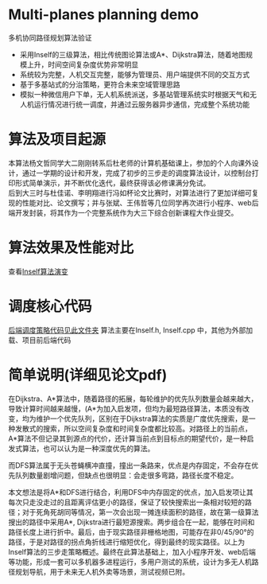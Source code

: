 # Multi-planes planning demo
多机协同路径规划算法验证



- 采用Inself的三级算法，相比传统图论算法或A*、Dijkstra算法，随着地图规模上升，时间空间复杂度优势非常明显
- 系统较为完整，人机交互完整，能够为管理员、用户端提供不同的交互方式
- 基于多基站式的分治策略，更符合未来空域管理思路
- 模拟一种微信用户下单，无人机系统派送，多基站管理系统实时根据天气和无人机运行情况进行统一调度，并通过云服务器异步通信，完成整个系统功能


# 算法及项目起源
本算法杨文哲同学大二刚刚转系后杜老师的计算机基础课上，参加的个人向课外设计，通过一学期的设计和开发，完成了初步的三步走的调度算法设计，以控制台打印形式简单演示，并不断优化迭代，最终获得该必修课满分免试。  
后到大三时与杜佳诺、李明翔进行冯如杯论文比赛时，对算法进行了更加详细可复现的性能对比、论文撰写；并与张斌、王伟哲等几位同学再次进行小程序、web后端开发封装，将其作为一个完整系统作为大三下综合创新课程大作业提交。

# 算法效果及性能对比
查看[Inself算法演变](./code/Inself算法演变/)


# 调度核心代码
[后端调度策略代码见此文件夹](./code/corecode/)
算法主要在Inself.h, Inself.cpp 中，其他为外部加载、项目前后端代码


# 简单说明(详细见论文pdf)

在Dijkstra、A\*算法中，随着路径的拓展，每轮维护的优先队列数量会越来越大，导致计算时间越来越慢，(A\*为加入启发项，但均为最短路径算法，本质没有改变，均为维护一个优先队列，区别在于Dijkstra算法的实质是广度优先搜索，是一种发散式的搜索，所以空间复杂度和时间复杂度都比较高。对路径上的当前点，A\*算法不但记录其到源点的代价，还计算当前点到目标点的期望代价，是一种启发式算法，也可以认为是一种深度优先的算法。

而DFS算法属于无头苍蝇横冲直撞，撞出一条路来，优点是内存固定，不会存在优先队列数量剧增问题，但缺点也很明显：会走很多弯路，路径长度不稳定。

本文想法是将A\*和DFS进行结合，利用DFS中内存固定的优点，加入启发项让其每次只走没走过的且距离评估更小的路径，保证了较快搜索出一条相对较短的路径；对于死角死胡同等情况，第一次会出现一摊连续面积的路径，故在第一级算法搜出的路径中采用A\*, Dijkstra进行最短源搜索。两步组合在一起，能够在时间和路径长度上进行折中。最后，由于现实路径非栅格地图，可能存在非0/45/90°的路径，于是对路径的拐点角折线进行缩短优化，得到最终的现实路径。以上为Inself算法的三步走策略概述。最终在此算法基础上，加入小程序开发、web后端等功能，形成一套可以多机器多进程运行，多用户测试的系统，设计为多无人机路径规划导航，用于未来无人机外卖等场景，测试视频已附。
